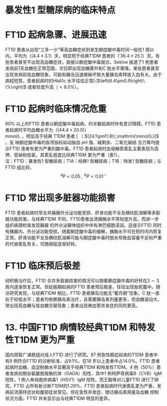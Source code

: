 # 暴发性1 型糖尿病的临床特点  
# FT1D 起病急骤、进展迅速  
FT1D 患者从出现“三多一少”等高血糖症状到发生酮症酸中毒时间一般在1 周以内，平均为（$(4.4\pm3.1$）天，明显短于经典T1DM 患者的（$'36.4\pm25.1$）天。有些患者甚至不出现高血糖症状，直接以酮症酸中毒就诊。Sekine 报道了1 例患者发病前1天血糖在正常范围，次日即出现血糖骤升和C 肽水平骤降。某些患者甚至出现发病前低血糖现象，可能和胰岛迅速被破坏致大量胰岛素释放入血有关。由于病程短暂，患者起病时的HbA1c 水平往往正常[（$\left(6.4\pm0.9\right)\ \%\right]$ 或者轻度升高（$<8.5\%$）。  
# FT1D 起病时临床情况危重  
$90\%$ 以上的FT1D 患者以酮症酸中毒起病，约半数起病时伴有意识障碍。FT1D 患者起病时平均血糖水平为（$(44.4\pm20.0)$）  
mmol/L ，明显高于经典 T1DM  患者 [ （ $(24.1\pm11.8)\,\mathrm{\mmol/L}]$ 。反 映酮症酸中毒的各项指标如动脉血 pH  值、碱剩余、二氧化碳结 合力等均提示FT1D 患者有更为严重的酸中毒。FT1D 患者起病时血电解质紊乱主要表现为高钾、低钠和低氯，其紊乱程度比经典T1DM 更为严重（表1）。  
注：FT1D：暴发性1 型糖尿病；T1A：经典1 型糖尿病；T1B：特发1 型糖尿病；与FT1D 组比较，
$$
^{\mathrm{a}}P<0.05\,,\ ^{\mathrm{b}}P<0.01\,^{\circ}
$$  
# FT1D 常出现多脏器功能损害  
FT1D 患者起病时常合并胰腺外分泌功能受损、肝肾功能不全及横纹肌溶解等多脏器功能损害。与经典T1DM 不同，FT1D患者血清胰酶水平常轻度升高，而进一步组织病理检查发现胰腺 的外分泌腺体组织中伴有淋巴细胞浸润。这提示FT1D 同时有胰腺内、外分泌功能受损。随着酮症酸中毒的缓解，胰酶水平可在短时间内恢复正常。肝肾功能不全及横纹肌溶解可能与酮症酸中毒时脱水导致血容量不足和严重的代谢紊乱有关，可随病程逐渐好转。  
# FT1D 临床预后极差  
经积极治疗后，FT1D 合并多脏器损害的情况可以随着酮症酸中毒的好转在$2\sim3$ 周内逐渐恢复正常。但妊娠期起病的FT1D 患者预后极差，往往出现胎死腹中。随访研究发现，与经典T1DM 相比，FT1D 患者胰岛功能无“蜜月期”现象，C 肽一直处于较低水平；患者均依赖胰岛素治疗，且需要胰岛素剂量更多，但血糖波动大，常出现高血糖与低血糖交替现象；患者出现微血管并发症的风险更高。  
# 13. 中国FT1D 病情较经典T1DM 和特发性T1DM 更为严重  
国内周智广课题组对成人FT1D 进行了研究。87 例急性酮症起病的T1DM 患者中有8 例符合FT1D 的诊断标准，占$9.1\%$，在18 岁以上患者中占$14.0\%$。FT1D 患者起病时血糖、血淀粉酶水平显著高于经典T1DM 和特发性T1DM。4 例（$50\%$）患者发病初期谷氨酸脱羧酶抗体（GADA）阳性，其中1 例柯萨奇病毒B（CVB）$\mathrm{IgM}$ 阳性，1 例人单纯疱疹病毒1（HSV1）IgM 阳性。而王毅等对儿童FT1D 进行了研究，FT1D 占所有新诊断T1DM的$1.29\%$，FT1D 患者起病时代谢紊乱更为严重，发病前流感样症状和腹部症状常见。但在急性并发症、随访胰岛素用量及血糖 控制状况方面，FT1D 并未显示出与经典T1DM 明显的差异。  

